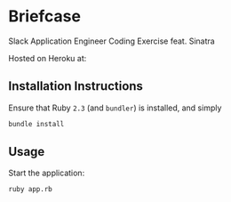 # Briefcase

Slack Application Engineer Coding Exercise feat. Sinatra

Hosted on Heroku at: 

## Installation Instructions

Ensure that Ruby `2.3` (and `bundler`) is installed, and simply

```bash
bundle install
```

## Usage

Start the application:

```bash
ruby app.rb
```
